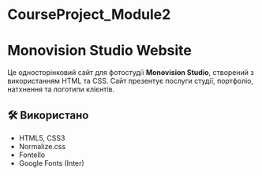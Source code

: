 # CourseProject_Module2

# Monovision Studio Website

Це односторінковий сайт для фотостудії **Monovision Studio**, створений з використанням HTML та CSS. Сайт презентує послуги студії, портфоліо, натхнення та логотипи клієнтів.

## 🛠️ Використано

- HTML5, CSS3
- Normalize.css
- Fontello
- Google Fonts (Inter)
